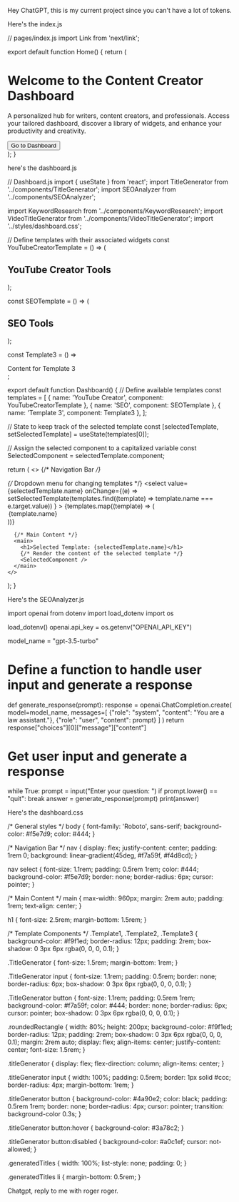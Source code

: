 Hey ChatGPT, this is my current project since you can't have a lot of tokens.

Here's the index.js

// pages/index.js
import Link from 'next/link';

export default function Home() {
  return (
    <div className="min-h-screen bg-gray-100 flex flex-col items-center justify-center">
      <h1 className="text-3xl font-bold mb-4">Welcome to the Content Creator Dashboard</h1>
      <p className="text-xl text-center mb-6">
        A personalized hub for writers, content creators, and professionals.
        Access your tailored dashboard, discover a library of widgets, and
        enhance your productivity and creativity.
      </p>
      <Link href="/dashboard">
        <button className="bg-blue-500 text-white px-4 py-2 rounded hover:bg-blue-600">
          Go to Dashboard
        </button>
      </Link>
    </div>
  );
}


here's the dashboard.js

// Dashboard.js
import { useState } from 'react';
import TitleGenerator from '../components/TitleGenerator';
import SEOAnalyzer from '../components/SEOAnalyzer';

import KeywordResearch from '../components/KeywordResearch';
import VideoTitleGenerator from '../components/VideoTitleGenerator';
import '../styles/dashboard.css';

// Define templates with their associated widgets
const YouTubeCreatorTemplate = () => (
  <div className="Template1">
    <h2>YouTube Creator Tools</h2>
    <VideoTitleGenerator />
    <TitleGenerator />
  </div>
);

const SEOTemplate = () => (
  <div className="Template2">
    <h2>SEO Tools</h2>
    <SEOAnalyzer />
    <KeywordResearch />
    <TitleGenerator />
  </div>
);

const Template3 = () => <div>Content for Template 3</div>;

export default function Dashboard() {
  // Define available templates
  const templates = [
    { name: 'YouTube Creator', component: YouTubeCreatorTemplate },
    { name: 'SEO', component: SEOTemplate },
    { name: 'Template 3', component: Template3 },
  ];

  // State to keep track of the selected template
  const [selectedTemplate, setSelectedTemplate] = useState(templates[0]);

  // Assign the selected component to a capitalized variable
  const SelectedComponent = selectedTemplate.component;

  return (
    <>
      {/* Navigation Bar */}
      <nav>
        {/* Dropdown menu for changing templates */}
        <select
          value={selectedTemplate.name}
          onChange={(e) =>
            setSelectedTemplate(templates.find((template) => template.name === e.target.value))
          }
        >
          {templates.map((template) => (
            <option key={template.name} value={template.name}>
              {template.name}
            </option>
          ))}
        </select>
      </nav>

      {/* Main Content */}
      <main>
        <h1>Selected Template: {selectedTemplate.name}</h1>
        {/* Render the content of the selected template */}
        <SelectedComponent />
      </main>
    </>
  );
}


Here's the SEOAnalyzer.js 

import openai
from dotenv import load_dotenv
import os

load_dotenv()
openai.api_key = os.getenv("OPENAI_API_KEY")

model_name = "gpt-3.5-turbo"

# Define a function to handle user input and generate a response
def generate_response(prompt):
    response = openai.ChatCompletion.create(
        model=model_name,
        messages=[
            {"role": "system", "content": "You are a law assistant."},
            {"role": "user", "content": prompt}
        ]
    )
    return response["choices"][0]["message"]["content"]

# Get user input and generate a response
while True:
    prompt = input("Enter your question: ")
    if prompt.lower() == "quit":
        break
    answer = generate_response(prompt)
    print(answer)


Here's the dashboard.css

/* General styles */
body {
  font-family: 'Roboto', sans-serif;
  background-color: #f5e7d9;
  color: #444;
}

/* Navigation Bar */
nav {
  display: flex;
  justify-content: center;
  padding: 1rem 0;
  background: linear-gradient(45deg, #f7a59f, #f4d8cd);
}

nav select {
  font-size: 1.1rem;
  padding: 0.5rem 1rem;
  color: #444;
  background-color: #f5e7d9;
  border: none;
  border-radius: 6px;
  cursor: pointer;
}

/* Main Content */
main {
  max-width: 960px;
  margin: 2rem auto;
  padding: 1rem;
  text-align: center;
}

h1 {
  font-size: 2.5rem;
  margin-bottom: 1.5rem;
}

/* Template Components */
.Template1, .Template2, .Template3 {
  background-color: #f9f1ed;
  border-radius: 12px;
  padding: 2rem;
  box-shadow: 0 3px 6px rgba(0, 0, 0, 0.1);
}

.TitleGenerator {
  font-size: 1.5rem;
  margin-bottom: 1rem;
}

.TitleGenerator input {
  font-size: 1.1rem;
  padding: 0.5rem;
  border: none;
  border-radius: 6px;
  box-shadow: 0 3px 6px rgba(0, 0, 0, 0.1);
}

.TitleGenerator button {
  font-size: 1.1rem;
  padding: 0.5rem 1rem;
  background-color: #f7a59f;
  color: #444;
  border: none;
  border-radius: 6px;
  cursor: pointer;
  box-shadow: 0 3px 6px rgba(0, 0, 0, 0.1);
}


.roundedRectangle {
  width: 80%;
  height: 200px;
  background-color: #f9f1ed;
  border-radius: 12px;
  padding: 2rem;
  box-shadow: 0 3px 6px rgba(0, 0, 0, 0.1);
  margin: 2rem auto;
  display: flex;
  align-items: center;
  justify-content: center;
  font-size: 1.5rem;
}


.titleGenerator {
  display: flex;
  flex-direction: column;
  align-items: center;
}

.titleGenerator input {
  width: 100%;
  padding: 0.5rem;
  border: 1px solid #ccc;
  border-radius: 4px;
  margin-bottom: 1rem;
}

.titleGenerator button {
  background-color: #4a90e2;
  color: black;
  padding: 0.5rem 1rem;
  border: none;
  border-radius: 4px;
  cursor: pointer;
  transition: background-color 0.3s;
}

.titleGenerator button:hover {
  background-color: #3a78c2;
}

.titleGenerator button:disabled {
  background-color: #a0c1ef;
  cursor: not-allowed;
}

.generatedTitles {
  width: 100%;
  list-style: none;
  padding: 0;
}

.generatedTitles li {
  margin-bottom: 0.5rem;
}


Chatgpt, reply to me with roger roger.
